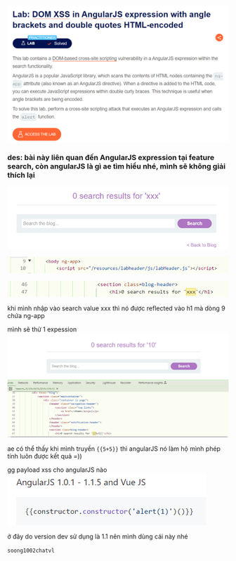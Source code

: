 ![image](../img/13.1.png)

### des: bài này liên quan đến AngularJS expression tại feature search, còn angularJS là gì ae tìm hiểu nhé, mình sẽ không giải thích lại
![image](../img/13.2.png)

![image](../img/13.3.png)

![image](../img/13.4.png)

khi mình nhập vào search value xxx thì nó được reflected vào h1 mà dòng 9 chứa ng-app

mình sẽ thử 1 expession
![image](../img/13.5.png)

ae có thể thấy khi mình truyền `{{5+5}}` thì angularJS nó làm hộ mình phép tính luôn được kết quả =))

gg payload xss cho angularJS nào
![image](../img/13.6.png)

ở đây do version dev sử dụng là 1.1 nên mình dùng cái này nhé

`soong1002chatvl`






